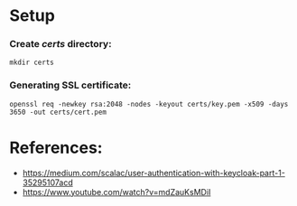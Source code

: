 # Setup
### Create *certs* directory:
```shell
mkdir certs
```
### Generating SSL certificate:
```shell
openssl req -newkey rsa:2048 -nodes -keyout certs/key.pem -x509 -days 3650 -out certs/cert.pem
```
# References:

- https://medium.com/scalac/user-authentication-with-keycloak-part-1-35295107acd
- https://www.youtube.com/watch?v=mdZauKsMDiI